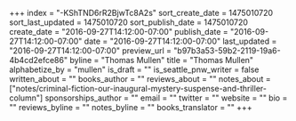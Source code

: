 +++
index = "-KShTND6rR2BjwTc8A2s"
sort_create_date = 1475010720
sort_last_updated = 1475010720
sort_publish_date = 1475010720
create_date = "2016-09-27T14:12:00-07:00"
publish_date = "2016-09-27T14:12:00-07:00"
date = "2016-09-27T14:12:00-07:00"
last_updated = "2016-09-27T14:12:00-07:00"
preview_url = "b97b3a53-59b2-2119-19a6-4b4cd2efce86"
byline = "Thomas Mullen"
title = "Thomas Mullen"
alphabetize_by = "mullen"
is_draft = ""
is_seattle_pnw_writer = false
written_about = ""
books_author = ""
reviews_about = ""
notes_about = ["notes/criminal-fiction-our-inaugural-mystery-suspense-and-thriller-column"]
sponsorships_author = ""
email = ""
twitter = ""
website = ""
bio = ""
reviews_byline = ""
notes_byline = ""
books_translator = ""
+++
